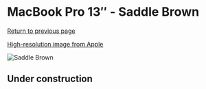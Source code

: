 # MacBook Pro 13″ - Saddle Brown

[Return to previous page](/macbook)

[High-resolution image from Apple](https://store.storeimages.cdn-apple.com/8756/as-images.apple.com/is/MRQM2?wid=4500&hei=4500&fmt=png)

<div style="width: 500px"><img src="/almost_uncompressed/MRQM2.webp" alt="Saddle Brown"></div>

## Under construction
